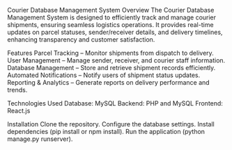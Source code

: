Courier Database Management System
Overview
The Courier Database Management System is designed to efficiently track and manage courier shipments, ensuring seamless logistics operations. It provides real-time updates on parcel statuses, sender/receiver details, and delivery timelines, enhancing transparency and customer satisfaction.

Features
Parcel Tracking – Monitor shipments from dispatch to delivery.
User Management – Manage sender, receiver, and courier staff information.
Database Management – Store and retrieve shipment records efficiently.
Automated Notifications – Notify users of shipment status updates.
Reporting & Analytics – Generate reports on delivery performance and trends.

Technologies Used
Database: MySQL
Backend: PHP and MySQL
Frontend: React.js

Installation
Clone the repository.
Configure the database settings.
Install dependencies (pip install or npm install).
Run the application (python manage.py runserver).
